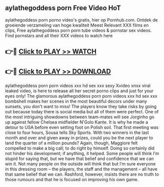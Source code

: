 ## aylathegoddess porn Free Video HoT 

aylathegoddess porn porno video's gratis, hier op Pornhub.com. Ontdek de groeiende verzameling van hoge kwaliteit Meest Relevant XXX films en clips,
Free aylathegoddess porn porn tube videos & pornstar sex videos. Find pornstars and all their XXX videos to watch here


## 👉🔴 [Click to PLAY >> WATCH](http://us.freeplayer.one?title=aylathegoddess_porn&ref=16D)

## 👉🔴 [Click to PLAY >> DOWNLOAD](http://us.freeplayer.one?title=aylathegoddess_porn&ref=16D)


aylathegoddess porn porn videos xxx hd sex xxx sexy Xvideo xnxx viral leaked video, is here to release all her secret porno clips and just for your eyes only! The glamorous aylathegoddess porn porn videos xxx hd sex xxx bombshell makes her scenes in the most beautiful decors under many sunsets, you don't want to miss! The players know they take risks by going out because today there is social media but all of them were perfect. One of the most intriguing showdowns between team-mates will see Jorginho go up against fellow Chelsea midfielder N'Golo Kante. It is why he made a detour to USA before even setting foot on Polish soil. That first meeting was close to four hours, Sousa tells Sky Sports. With two winners in the last month and over and given away in prizes, could you be the next player to land the quarter of a million pounds? Again, though, Maggiore felt compelled to make a big call; to do right by himself. Doing so certainly did not hinder his development; if anything, it helped. Some people will think I’m stupid for saying that, but we have that belief and confidence that we can win it. Not many people on the outside will think that but I’m sure everyone in this dressing room – the players, the staff and the management – all have that same belief that we can. Rashford, however, insists there are no truth to those rumours and that he is focused on improving his own game.